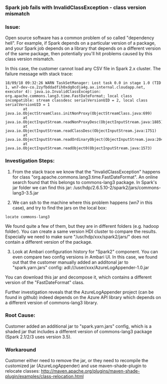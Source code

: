 ### Spark job fails with InvalidClassException - class version mismatch
 
### Issue:
Open source software has a common problem of so called "dependency hell". For example, if Spark depends on a particular version of a package, and your Spark job depends on a library that depends on a different version of the same package, then potentially you'll hit problems caused by this class version mismatch.

In this case, the customer cannot load any CSV file in Spark 2.x cluster. The failure message with stack trace:
~~~~
18/09/18 09:32:26 WARN TaskSetManager: Lost task 0.0 in stage 1.0 (TID 1, wn7-dev-co.2zyfbddadfih0xdq0cdja4g.ax.internal.cloudapp.net, executor 4): java.io.InvalidClassException: 
org.apache.commons.lang3.time.FastDateFormat; local class incompatible: stream classdesc serialVersionUID = 2, local class serialVersionUID = 1
        at java.io.ObjectStreamClass.initNonProxy(ObjectStreamClass.java:699)
        at java.io.ObjectInputStream.readNonProxyDesc(ObjectInputStream.java:1885)
        at java.io.ObjectInputStream.readClassDesc(ObjectInputStream.java:1751)
        at java.io.ObjectInputStream.readOrdinaryObject(ObjectInputStream.java:2042)
        at java.io.ObjectInputStream.readObject0(ObjectInputStream.java:1573) 
~~~~


### Investigation Steps:
 
1. From the stack trace we know that the "InvalidClassException" happens for class "org.apache.commons.lang3.time.FastDateFormat". An online search found that this belongs to commons-lang3 package. In Spark's jar folder we can find this jar:
/usr/hdp/2.6.5.10-2/spark2/jars/commons-lang3-3.5.jar

2. We can ssh to the machine where this problem happens (wn7 in this case), and try to find the jars on the local box:
~~~~
locate commons-lang3
~~~~

We found quite a few of them, but they are in different folders (e.g. hadoop folder). You can create a same version HDI cluster to compare the results. Especially we need to make sure "/usr/hdp/xxx/spark2/jars/" does not contain a different version of the package.

3. Look at Ambari configuration history for "Spark2" component. You can even compare two config versions in Ambari UI.
In this case, we found out that the customer manually added an additonal jar to "spark.yarn.jars" config:
adl:///user/xxx/AzureLogAppender-1.0.jar

You can download this jar and decompose it, which contains a different version of the "FastDateFormat" class.

Further investigation reveals that the AzureLogAppender project (can be found in github) indeed depends on the Azure API library which depends on a different version of commons-lang3 library.

### Root Cause:
Customer added an additional jar to "spark.yarn.jars" config, which is a shaded jar that includes a different version of commons-lang3 package (Spark 2.1/2/3 uses version 3.5).

### Workaround
Customer either need to remove the jar, or they need to recompile the customized jar (AzureLogAppender) and use maven-shade-plugin to relocate classes:
http://maven.apache.org/plugins/maven-shade-plugin/examples/class-relocation.html

